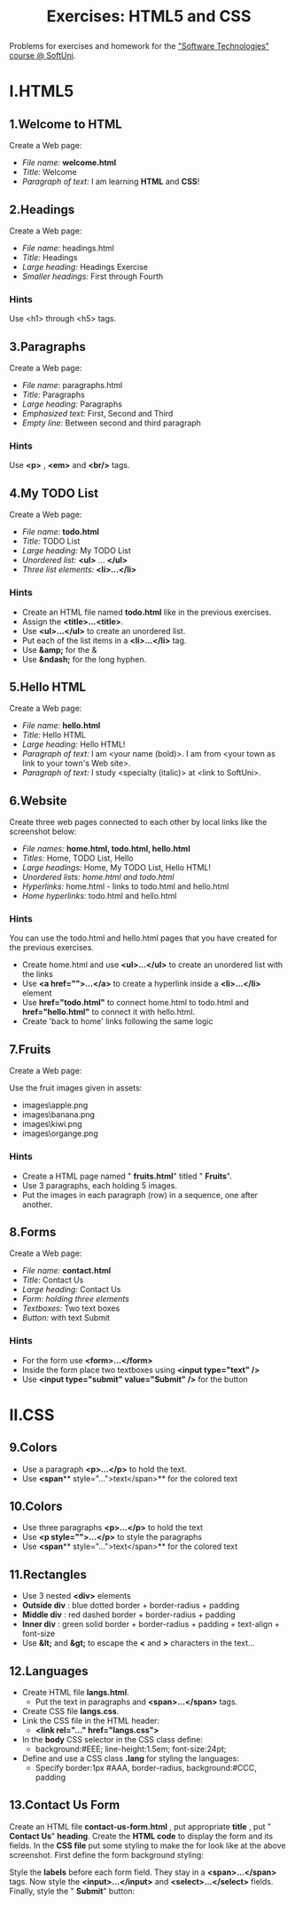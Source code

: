 # <p align="center"> Exercises: HTML5 and CSS  <p>

Problems for exercises and homework for the [&quot;Software Technologies&quot; course @ SoftUni](https://softuni.bg/courses/software-technologies).

# I.HTML5

## 1.Welcome to HTML

Create a Web page:
- _File name:_ **welcome.html**
- _Title:_ Welcome
- _Paragraph of text:_ I am learning **HTML** and **CSS**!

## 2.Headings

Create a Web page:

- _File name_: headings.html
- _Title:_ Headings
- _Large heading:_ Headings Exercise
- _Smaller headings:_ First through Fourth

### Hints

Use &lt;h1&gt; through &lt;h5&gt; tags.

## 3.Paragraphs

Create a Web page:

- _File name_: paragraphs.html
- _Title:_ Paragraphs
- _Large heading:_ Paragraphs
- _Emphasized text:_ First, Second and Third
- _Empty line:_ Between second and third paragraph

### Hints

Use **&lt;p&gt;** , **&lt;em&gt;** and **&lt;br/&gt;** tags.

## 4.My TODO List

Create a Web page:

- _File name:_ **todo.html**
- _Title:_ TODO List
- _Large heading:_ My TODO List
- _Unordered list:_ **&lt;ul&gt;** … **&lt;/ul&gt;**
- _Three list elements:_ **&lt;li&gt;…&lt;/li&gt;**

### Hints

- Create an HTML file named **todo.html** like in the previous exercises.
- Assign the **&lt;title&gt;…&lt;title&gt;**.
- Use **&lt;ul&gt;…&lt;/ul&gt;** to create an unordered list.
- Put each of the list items in a **&lt;li&gt;…&lt;/li&gt;** tag.
- Use **&amp;amp;** for the &amp;
- Use **&amp;ndash;** for the long hyphen.

## 5.Hello HTML

Create a Web page:

- _File name:_ **hello.html**
- _Title:_ Hello HTML
- _Large heading:_ Hello HTML!
- _Paragraph of text:_ I am &lt;your name (bold)&gt;. I am from &lt;your town as link to your town&#39;s Web site&gt;.
- _Paragraph of text:_ I study &lt;specialty (italic)&gt; at &lt;link to SoftUni&gt;.

## 6.Website

Create three web pages connected to each other by local links like the screenshot below:

- _File names:_ **home.html, todo.html, hello.html**
- _Titles:_ Home, TODO List, Hello
- _Large headings:_ Home, My TODO List, Hello HTML!
- _Unordered lists: home.html and todo.html_
- _Hyperlinks:_ home.html - links to todo.html and hello.html
- _Home hyperlinks:_ todo.html and hello.html

### Hints

You can use the todo.html and hello.html pages that you have created for the previous exercises.

- Create home.html and use **&lt;ul&gt;…&lt;/ul&gt;** to create an unordered list with the links
- Use **&lt;a href=&quot;&quot;&gt;…&lt;/a&gt;** to create a hyperlink inside a **&lt;li&gt;…&lt;/li&gt;** element
- Use **href=&quot;todo.html&quot;** to connect home.html to todo.html and **href=&quot;hello.html&quot;** to connect it with hello.html.
- Create &#39;back to home&#39; links following the same logic

## 7.Fruits

Create a Web page: 

Use the fruit images given in assets:

- images\apple.png
- images\banana.png
- images\kiwi.png
- images\organge.png

### Hints

- Create a HTML page named &quot; **fruits.html**&quot; titled &quot; **Fruits**&quot;.
- Use 3 paragraphs, each holding 5 images.
- Put the images in each paragraph (row) in a sequence, one after another.

## 8.Forms

Create a Web page:

- _File name:_ **contact.html**
- _Title:_ Contact Us
- _Large heading:_ Contact Us
- _Form: holding three elements_
- _Textboxes:_ Two text boxes
- _Button:_ with text Submit

### Hints

- For the form use **&lt;form&gt;…&lt;/form&gt;**
- Inside the form place two textboxes using **&lt;input type=&quot;text&quot; /&gt;**
- Use **&lt;input type=&quot;submit&quot; value=&quot;Submit&quot; /&gt;** for the button

# II.CSS

## 9.Colors

- Use a paragraph **&lt;p&gt;…&lt;/p&gt;** to hold the text.
- Use **&lt;span**** style=&quot;…&quot;&gt;text&lt;/span&gt;** for the colored text

## 10.Colors

- Use three paragraphs **&lt;p&gt;…&lt;/p&gt;** to hold the text
- Use **&lt;p style=&quot;&quot;&gt;…&lt;/p&gt;** to style the paragraphs
- Use **&lt;span**** style=&quot;…&quot;&gt;text&lt;/span&gt;** for the colored text

## 11.Rectangles

- Use 3 nested **&lt;div&gt;** elements
- **Outside div** : blue dotted border + border-radius + padding
- **Middle div** : red dashed border + border-radius + padding
- **Inner div** : green solid border + border-radius + padding + text-align + font-size
- Use **&amp;lt;** and **&amp;gt;** to escape the **&lt;** and **&gt;** characters in the text…

## 12.Languages

- Create HTML file **langs.html**.
  - Put the text in paragraphs and **&lt;span&gt;…&lt;/span&gt;** tags.
- Create CSS file **langs.css**.
- Link the CSS file in the HTML header:
  - **&lt;link rel=&quot;…&quot; href=&quot;langs.css&quot;&gt;**
- In the **body** CSS selector in the CSS class define:
  - background:#EEE; line-height:1.5em; font-size:24pt;
- Define and use a CSS class **.lang** for styling the languages:
  - Specify border:1px #AAA, border-radius, background:#CCC, padding

## 13.Contact Us Form

Create an HTML file **contact-us-form.html** , put appropriate **title** , put &quot; **Contact Us**&quot; **heading**.
Create the **HTML code** to display the form and its fields.
In the **CSS file** put some styling to make the for look like at the above screenshot. First define the form background styling:

Style the **labels** before each form field. They stay in a **&lt;span&gt;…&lt;/span&gt;** tags.
Now style the **&lt;input&gt;…&lt;/input&gt;** and **&lt;select&gt;…&lt;/select&gt;** fields.
Finally, style the &quot; **Submit**&quot; button: